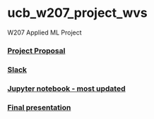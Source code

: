 # ucb_w207_project_wvs
W207 Applied ML Project
### [Project Proposal](https://docs.google.com/document/d/1HFBItpqTPGCUiYho24AO586iblVFDwQmnjJ06mZX0kk/edit)
### [Slack](https://app.slack.com/client/T0WA5NWKG/C0310PXRN9G)
### [Jupyter notebook - most updated](https://github.com/victorchenberkeley/ucb_w207_project_wvs/blob/main/w207_final_religion_vs_science.ipynb)
### [Final presentation](https://docs.google.com/presentation/u/2/d/1aEv8370LVxg8GzMB5-m8D2NMe0Hvi1XC8Pl5PwTUUhA/edit#slide=id.g1238eee50e9_0_60)
